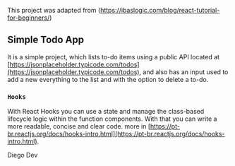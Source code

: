 This project was adapted from (https://ibaslogic.com/blog/react-tutorial-for-beginners/)

## Simple Todo App

It is a simple project, which lists to-do items using a public API located at [https://jsonplaceholder.typicode.com/todos](https://jsonplaceholder.typicode.com/todos), and also has an input used to add a new everything to the list and with the option to delete a to-do.


### `Hooks`

With React Hooks you can use a state and manage the class-based lifecycle logic within the function components. With that you can write a more readable, concise and clear code.
more in [https://pt-br.reactjs.org/docs/hooks-intro.html](https://pt-br.reactjs.org/docs/hooks-intro.html).

<span>Diego Dev</span>
